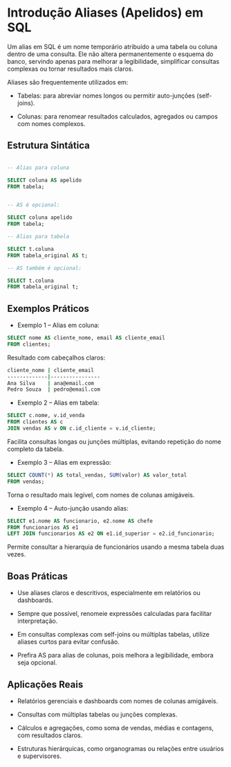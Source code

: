 # Introdução Aliases (Apelidos) em SQL

Um alias em SQL é um nome temporário atribuído a uma tabela ou coluna dentro de uma consulta. Ele não altera permanentemente o esquema do banco, servindo apenas para melhorar a legibilidade, simplificar consultas complexas ou tornar resultados mais claros.

Aliases são frequentemente utilizados em:

- Tabelas: para abreviar nomes longos ou permitir auto-junções (self-joins).

- Colunas: para renomear resultados calculados, agregados ou campos com nomes complexos.

## Estrutura Sintática

```sql

-- Alias para coluna

SELECT coluna AS apelido
FROM tabela;


-- AS é opcional:

SELECT coluna apelido
FROM tabela;

-- Alias para tabela

SELECT t.coluna
FROM tabela_original AS t;

-- AS também é opcional:

SELECT t.coluna
FROM tabela_original t;
```

## Exemplos Práticos

- Exemplo 1 – Alias em coluna:

```sql
SELECT nome AS cliente_nome, email AS cliente_email
FROM clientes;
```

Resultado com cabeçalhos claros:

```bash
cliente_nome | cliente_email
-------------|----------------
Ana Silva    | ana@email.com
Pedro Souza  | pedro@email.com
```

- Exemplo 2 – Alias em tabela:

```sql
SELECT c.nome, v.id_venda
FROM clientes AS c
JOIN vendas AS v ON c.id_cliente = v.id_cliente;
```

Facilita consultas longas ou junções múltiplas, evitando repetição do nome completo da tabela.

- Exemplo 3 – Alias em expressão:

```sql
SELECT COUNT(*) AS total_vendas, SUM(valor) AS valor_total
FROM vendas;
```

Torna o resultado mais legível, com nomes de colunas amigáveis.

- Exemplo 4 – Auto-junção usando alias:

```sql
SELECT e1.nome AS funcionario, e2.nome AS chefe
FROM funcionarios AS e1
LEFT JOIN funcionarios AS e2 ON e1.id_superior = e2.id_funcionario;
```

Permite consultar a hierarquia de funcionários usando a mesma tabela duas vezes.

## Boas Práticas

- Use aliases claros e descritivos, especialmente em relatórios ou dashboards.

- Sempre que possível, renomeie expressões calculadas para facilitar interpretação.

- Em consultas complexas com self-joins ou múltiplas tabelas, utilize aliases curtos para evitar confusão.

- Prefira AS para alias de colunas, pois melhora a legibilidade, embora seja opcional.

## Aplicações Reais

- Relatórios gerenciais e dashboards com nomes de colunas amigáveis.

- Consultas com múltiplas tabelas ou junções complexas.

- Cálculos e agregações, como soma de vendas, médias e contagens, com resultados claros.

- Estruturas hierárquicas, como organogramas ou relações entre usuários e supervisores.